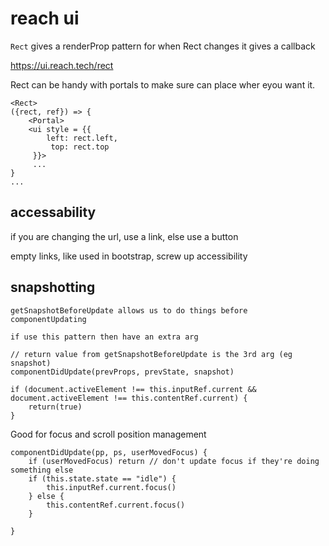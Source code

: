 # reach ui

`Rect` gives a renderProp pattern for when Rect changes it gives a callback

https://ui.reach.tech/rect

Rect can be handy with portals to make sure can place wher eyou want it.

```
<Rect>
({rect, ref}) => {
    <Portal>
    <ui style = {{
        left: rect.left,
         top: rect.top
     }}>
     ...
}
...
```


## accessability

if you are changing the url, use a link, else use a button

empty links, like used in bootstrap, screw up accessibility


## snapshotting

```
getSnapshotBeforeUpdate allows us to do things before componentUpdating

if use this pattern then have an extra arg

// return value from getSnapshotBeforeUpdate is the 3rd arg (eg snapshot)
componentDidUpdate(prevProps, prevState, snapshot)
```

```
if (document.activeElement !== this.inputRef.current && document.activeElement !== this.contentRef.current) {
    return(true)
}
```

Good for focus and scroll position management

```
componentDidUpdate(pp, ps, userMovedFocus) {
    if (userMovedFocus) return // don't update focus if they're doing something else
    if (this.state.state == "idle") {
        this.inputRef.current.focus()
    } else {
        this.contentRef.current.focus()
    }

}
```